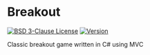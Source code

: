# Breakout

[![BSD 3-Clause License](https://img.shields.io/badge/License-BSD_3--Clauses-blue.svg?longCache=true)](https://github.com/NearHuscarl/Breakout/blob/master/LICENSE.md)
[![Version](https://img.shields.io/badge/Version-0.1.1-green.svg?longCache=true)](https://github.com/NearHuscarl/Breakout/releases)

Classic breakout game written in C# using MVC
